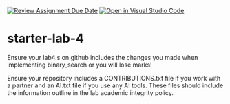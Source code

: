 [![Review Assignment Due Date](https://classroom.github.com/assets/deadline-readme-button-22041afd0340ce965d47ae6ef1cefeee28c7c493a6346c4f15d667ab976d596c.svg)](https://classroom.github.com/a/FJ3Hn-Vz)
[![Open in Visual Studio Code](https://classroom.github.com/assets/open-in-vscode-2e0aaae1b6195c2367325f4f02e2d04e9abb55f0b24a779b69b11b9e10269abc.svg)](https://classroom.github.com/online_ide?assignment_repo_id=16825212&assignment_repo_type=AssignmentRepo)
# starter-lab-4

Ensure your lab4.s on github includes the changes you made when implementing binary_search or you will lose marks!

Ensure your repository includes a CONTRIBUTIONS.txt file if you work with a partner and an AI.txt file if you use 
any AI tools.  These files should include the information outline in the lab academic integrity policy.
